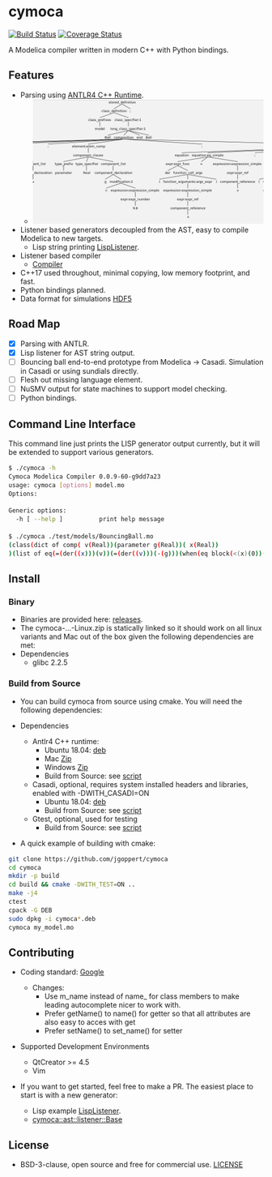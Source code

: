 # cymoca

[![Build Status](https://travis-ci.org/jgoppert/cymoca.svg?branch=master)](https://travis-ci.org/jgoppert/cymoca)
[![Coverage Status](https://coveralls.io/repos/github/jgoppert/cymoca/badge.svg?branch=master)](https://coveralls.io/github/jgoppert/cymoca?branch=master)

A Modelica compiler written in modern C++ with Python bindings.

## Features

* Parsing using [ANTLR4 C++ Runtime](https://github.com/antlr/antlr4/blob/master/doc/cpp-target.md).
  * <img src="doc/ast.png" alt="drawing" width="500px"/>
* Listener based generators decoupled from the AST, easy to compile Modelica to new targets.
  * Lisp string printing [LispListener](src/cymoca/ast/listener/lisp.h).
* Listener based compiler
  * [Compiler](src/cymoca/compiler.cc)
* C++17 used throughout, minimal copying, low memory footprint, and fast.
* Python bindings planned.
* Data format for simulations [HDF5](https://www.hdfgroup.org/)

## Road Map

* [x] Parsing with ANTLR.
* [x] Lisp listener for AST string output.
* [ ] Bouncing ball end-to-end prototype from Modelica -> Casadi. Simulation in Casadi or using sundials directly.
* [ ] Flesh out missing language element.
* [ ] NuSMV output for state machines to support model checking.
* [ ] Python bindings.

## Command Line Interface

This command line just prints the LISP generator output currently, but it will be extended to support various generators.

```bash
$ ./cymoca -h
Cymoca Modelica Compiler 0.0.9-60-g9dd7a23
usage: cymoca [options] model.mo
Options:

Generic options:
  -h [ --help ]          print help message

$ ./cymoca ./test/models/BouncingBall.mo 
(class(dict of comp( v(Real))(parameter g(Real))( x(Real))
)(list of eq(=(der((x)))(v))(=(der((v)))(-(g)))(when(eq block(<(x)(0))(list of eq(=(v)(-(v))))))))
```

## Install

### Binary

* Binaries are provided here: [releases](https://github.com/jgoppert/cymoca/releases/latest).
* The cymoca-...-Linux.zip is statically linked so it should work on all linux variants and Mac out of the box given the
following dependencies are met:
* Dependencies
   * glibc 2.2.5

### Build from Source

* You can build cymoca from source using cmake. You will need the following dependencies:

* Dependencies
   * Antlr4 C++ runtime:
     * Ubuntu 18.04: [deb](https://github.com/jgoppert/antlr4/releases/download/4.7.1-cpack/LIBANTLR4-4.7.1-Linux.deb)
     * Mac [Zip](http://www.antlr.org/download/antlr4-cpp-runtime-4.7.1-macos.zip)
     * Windows [Zip](http://www.antlr.org/download/antlr4-cpp-runtime-4.7.1-vs2015.zip)
     * Build from Source: see [script](scripts/install_antlr.sh)
   * Casadi, optional, requires system installed headers and libraries, enabled with -DWITH_CASADI=ON
     * Ubuntu 18.04: [deb](https://github.com/jgoppert/casadi/releases/download/3.4.4-jmg/casadi-3.4.4-Linux.deb)
     * Build from Source: see [script](scripts/install_casadi.sh)
   * Gtest, optional, used for testing
     * Build from Source: see [script](scripts/install_googletest.sh)

* A quick example of building with cmake:
```bash
git clone https://github.com/jgoppert/cymoca
cd cymoca
mkdir -p build
cd build && cmake -DWITH_TEST=ON ..
make -j4
ctest
cpack -G DEB
sudo dpkg -i cymoca*.deb
cymoca my_model.mo
```

## Contributing

* Coding standard: [Google](https://google.github.io/styleguide/cppguide.html)
  * Changes:
     * Use m_name instead of name_ for class members to make leading autocomplete nicer to work with.
     * Prefer getName() to name() for getter so that all attributes are also easy to acces with get<TAB>
     * Prefer setName() to set_name() for setter

* Supported Development Environments
  * QtCreator >= 4.5
  * Vim

* If you want to get started, feel free to make a PR. The easiest place to start is with a new generator:
  * Lisp example [LispListener](src/cymoca/ast/listener/lisp.h).
  * [cymoca::ast::listener::Base](src/cymoca/ast/listener/listener.h)

## License

* BSD-3-clause, open source and free for commercial use. [LICENSE](LICENSE)
